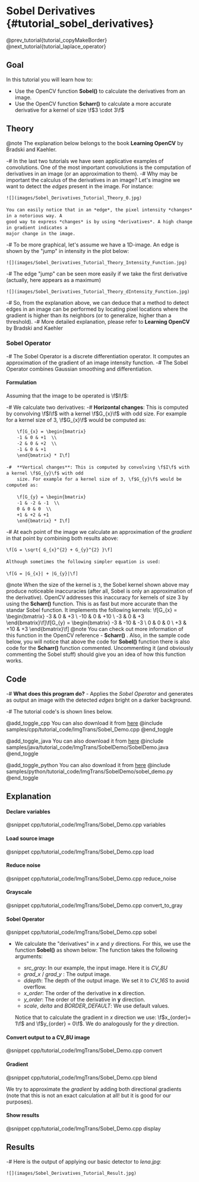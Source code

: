 Sobel Derivatives {#tutorial_sobel_derivatives}
=================

@prev_tutorial{tutorial_copyMakeBorder}
@next_tutorial{tutorial_laplace_operator}

Goal
----

In this tutorial you will learn how to:

-   Use the OpenCV function **Sobel()** to calculate the derivatives from an image.
-   Use the OpenCV function **Scharr()** to calculate a more accurate derivative for a kernel of
    size \f$3 \cdot 3\f$

Theory
------

@note The explanation below belongs to the book **Learning OpenCV** by Bradski and Kaehler.

-#  In the last two tutorials we have seen applicative examples of convolutions. One of the most
    important convolutions is the computation of derivatives in an image (or an approximation to
    them).
-#  Why may be important the calculus of the derivatives in an image? Let's imagine we want to
    detect the *edges* present in the image. For instance:

    ![](images/Sobel_Derivatives_Tutorial_Theory_0.jpg)

    You can easily notice that in an *edge*, the pixel intensity *changes* in a notorious way. A
    good way to express *changes* is by using *derivatives*. A high change in gradient indicates a
    major change in the image.

-#  To be more graphical, let's assume we have a 1D-image. An edge is shown by the "jump" in
    intensity in the plot below:

    ![](images/Sobel_Derivatives_Tutorial_Theory_Intensity_Function.jpg)

-#  The edge "jump" can be seen more easily if we take the first derivative (actually, here appears
    as a maximum)

    ![](images/Sobel_Derivatives_Tutorial_Theory_dIntensity_Function.jpg)

-#  So, from the explanation above, we can deduce that a method to detect edges in an image can be
    performed by locating pixel locations where the gradient is higher than its neighbors (or to
    generalize, higher than a threshold).
-#  More detailed explanation, please refer to **Learning OpenCV** by Bradski and Kaehler

### Sobel Operator

-#  The Sobel Operator is a discrete differentiation operator. It computes an approximation of the
    gradient of an image intensity function.
-#  The Sobel Operator combines Gaussian smoothing and differentiation.

#### Formulation

Assuming that the image to be operated is \f$I\f$:

-#  We calculate two derivatives:
    -#  **Horizontal changes**: This is computed by convolving \f$I\f$ with a kernel \f$G_{x}\f$ with odd
        size. For example for a kernel size of 3, \f$G_{x}\f$ would be computed as:

        \f[G_{x} = \begin{bmatrix}
        -1 & 0 & +1  \\
        -2 & 0 & +2  \\
        -1 & 0 & +1
        \end{bmatrix} * I\f]

    -#  **Vertical changes**: This is computed by convolving \f$I\f$ with a kernel \f$G_{y}\f$ with odd
        size. For example for a kernel size of 3, \f$G_{y}\f$ would be computed as:

        \f[G_{y} = \begin{bmatrix}
        -1 & -2 & -1  \\
        0 & 0 & 0  \\
        +1 & +2 & +1
        \end{bmatrix} * I\f]

-#  At each point of the image we calculate an approximation of the *gradient* in that point by
    combining both results above:

    \f[G = \sqrt{ G_{x}^{2} + G_{y}^{2} }\f]

    Although sometimes the following simpler equation is used:

    \f[G = |G_{x}| + |G_{y}|\f]

@note
    When the size of the kernel is `3`, the Sobel kernel shown above may produce noticeable
    inaccuracies (after all, Sobel is only an approximation of the derivative). OpenCV addresses
    this inaccuracy for kernels of size 3 by using the **Scharr()** function. This is as fast
    but more accurate than the standar Sobel function. It implements the following kernels:
    \f[G_{x} = \begin{bmatrix}
    -3 & 0 & +3  \\
    -10 & 0 & +10  \\
    -3 & 0 & +3
    \end{bmatrix}\f]\f[G_{y} = \begin{bmatrix}
    -3 & -10 & -3  \\
    0 & 0 & 0  \\
    +3 & +10 & +3
    \end{bmatrix}\f]
@note
    You can check out more information of this function in the OpenCV reference - **Scharr()** .
    Also, in the sample code below, you will notice that above the code for **Sobel()** function
    there is also code for the **Scharr()** function commented. Uncommenting it (and obviously
    commenting the Sobel stuff) should give you an idea of how this function works.

Code
----

-#  **What does this program do?**
    -   Applies the *Sobel Operator* and generates as output an image with the detected *edges*
        bright on a darker background.

-#  The tutorial code's is shown lines below.

@add_toggle_cpp
You can also download it from
[here](https://raw.githubusercontent.com/opencv/opencv/master/samples/cpp/tutorial_code/ImgTrans/Sobel_Demo.cpp)
@include samples/cpp/tutorial_code/ImgTrans/Sobel_Demo.cpp
@end_toggle

@add_toggle_java
You can also download it from
[here](https://raw.githubusercontent.com/opencv/opencv/master/samples/java/tutorial_code/ImgTrans/SobelDemo/SobelDemo.java)
@include samples/java/tutorial_code/ImgTrans/SobelDemo/SobelDemo.java
@end_toggle

@add_toggle_python
You can also download it from
[here](https://raw.githubusercontent.com/opencv/opencv/master/samples/python/tutorial_code/ImgTrans/SobelDemo/sobel_demo.py)
@include samples/python/tutorial_code/ImgTrans/SobelDemo/sobel_demo.py
@end_toggle

Explanation
-----------

#### Declare variables

@snippet cpp/tutorial_code/ImgTrans/Sobel_Demo.cpp variables

#### Load source image

@snippet cpp/tutorial_code/ImgTrans/Sobel_Demo.cpp load

#### Reduce noise

@snippet cpp/tutorial_code/ImgTrans/Sobel_Demo.cpp reduce_noise

#### Grayscale

@snippet cpp/tutorial_code/ImgTrans/Sobel_Demo.cpp convert_to_gray

#### Sobel Operator

@snippet cpp/tutorial_code/ImgTrans/Sobel_Demo.cpp sobel

-   We calculate the "derivatives" in *x* and *y* directions. For this, we use the
    function **Sobel()** as shown below:
    The function takes the following arguments:

    -   *src_gray*: In our example, the input image. Here it is *CV_8U*
    -   *grad_x* / *grad_y* : The output image.
    -   *ddepth*: The depth of the output image. We set it to *CV_16S* to avoid overflow.
    -   *x_order*: The order of the derivative in **x** direction.
    -   *y_order*: The order of the derivative in **y** direction.
    -   *scale*, *delta* and *BORDER_DEFAULT*: We use default values.

    Notice that to calculate the gradient in *x* direction we use: \f$x_{order}= 1\f$ and
    \f$y_{order} = 0\f$. We do analogously for the *y* direction.

#### Convert output to a CV_8U image

@snippet cpp/tutorial_code/ImgTrans/Sobel_Demo.cpp convert

#### Gradient

@snippet cpp/tutorial_code/ImgTrans/Sobel_Demo.cpp blend

We try to approximate the *gradient* by adding both directional gradients (note that
this is not an exact calculation at all! but it is good for our purposes).

#### Show results

@snippet cpp/tutorial_code/ImgTrans/Sobel_Demo.cpp display

Results
-------

-#  Here is the output of applying our basic detector to *lena.jpg*:

    ![](images/Sobel_Derivatives_Tutorial_Result.jpg)

